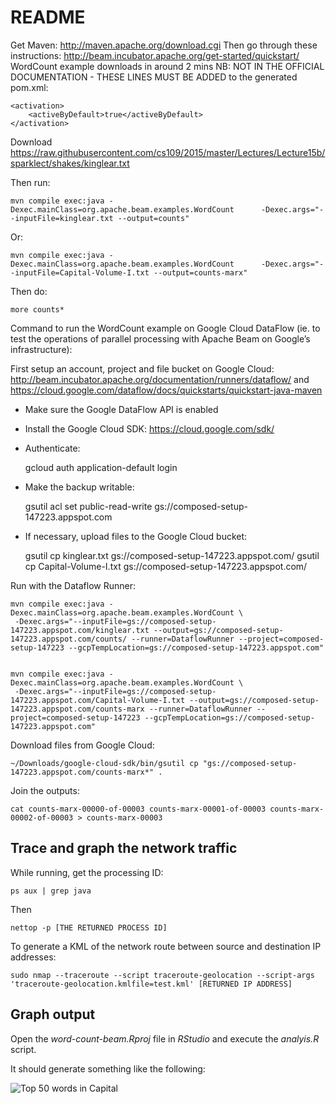 
# README

Get Maven: http://maven.apache.org/download.cgi
Then go through these instructions: http://beam.incubator.apache.org/get-started/quickstart/
WordCount example downloads in around 2 mins
NB: NOT IN THE OFFICIAL DOCUMENTATION - THESE LINES MUST BE ADDED to the generated pom.xml:


    <activation>
        <activeByDefault>true</activeByDefault>
    </activation>


Download <https://raw.githubusercontent.com/cs109/2015/master/Lectures/Lecture15b/sparklect/shakes/kinglear.txt>


Then run:


    mvn compile exec:java -Dexec.mainClass=org.apache.beam.examples.WordCount      -Dexec.args="--inputFile=kinglear.txt --output=counts"

Or:

    mvn compile exec:java -Dexec.mainClass=org.apache.beam.examples.WordCount      -Dexec.args="--inputFile=Capital-Volume-I.txt --output=counts-marx"


Then do:

    more counts*


Command to run the WordCount example on Google Cloud DataFlow (ie. to test the operations of parallel processing with Apache Beam on Google’s infrastructure):


First setup an account, project and file bucket on Google Cloud: http://beam.incubator.apache.org/documentation/runners/dataflow/ and https://cloud.google.com/dataflow/docs/quickstarts/quickstart-java-maven


 - Make sure the Google DataFlow API is enabled
 - Install the Google Cloud SDK: https://cloud.google.com/sdk/
 - Authenticate:

    gcloud auth application-default login

 - Make the backup writable:

    gsutil acl set public-read-write gs://composed-setup-147223.appspot.com

 - If necessary, upload files to the Google Cloud bucket:

    gsutil cp kinglear.txt gs://composed-setup-147223.appspot.com/
    gsutil cp Capital-Volume-I.txt gs://composed-setup-147223.appspot.com/

Run with the Dataflow Runner:


    mvn compile exec:java -Dexec.mainClass=org.apache.beam.examples.WordCount \
     -Dexec.args="--inputFile=gs://composed-setup-147223.appspot.com/kinglear.txt --output=gs://composed-setup-147223.appspot.com/counts/ --runner=DataflowRunner --project=composed-setup-147223 --gcpTempLocation=gs://composed-setup-147223.appspot.com"


    mvn compile exec:java -Dexec.mainClass=org.apache.beam.examples.WordCount \
     -Dexec.args="--inputFile=gs://composed-setup-147223.appspot.com/Capital-Volume-I.txt --output=gs://composed-setup-147223.appspot.com/counts-marx --runner=DataflowRunner --project=composed-setup-147223 --gcpTempLocation=gs://composed-setup-147223.appspot.com"

Download files from Google Cloud:

    ~/Downloads/google-cloud-sdk/bin/gsutil cp "gs://composed-setup-147223.appspot.com/counts-marx*" .


Join the outputs:

    cat counts-marx-00000-of-00003 counts-marx-00001-of-00003 counts-marx-00002-of-00003 > counts-marx-00003



## Trace and graph the network traffic

While running, get the processing ID:

    ps aux | grep java

Then 

    nettop -p [THE RETURNED PROCESS ID]

To generate a KML of the network route between source and destination IP addresses:

    sudo nmap --traceroute --script traceroute-geolocation --script-args 'traceroute-geolocation.kmlfile=test.kml' [RETURNED IP ADDRESS]

## Graph output

Open the *word-count-beam.Rproj* file in *RStudio* and execute the *analyis.R* script.

It should generate something like the following:

![Top 50 words in Capital](counts-marx-plotted.png)

